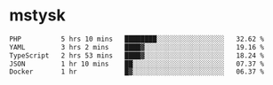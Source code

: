 # mstysk

<!--START_SECTION:waka-->

```txt
PHP          5 hrs 10 mins   ████████░░░░░░░░░░░░░░░░░   32.62 %
YAML         3 hrs 2 mins    ████▓░░░░░░░░░░░░░░░░░░░░   19.16 %
TypeScript   2 hrs 53 mins   ████▓░░░░░░░░░░░░░░░░░░░░   18.24 %
JSON         1 hr 10 mins    ██░░░░░░░░░░░░░░░░░░░░░░░   07.37 %
Docker       1 hr            █▓░░░░░░░░░░░░░░░░░░░░░░░   06.37 %
```

<!--END_SECTION:waka-->
